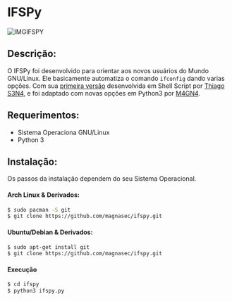 # IFSPy

![IMGIFSPY](http://i.imgur.com/6ml1gIl.png?2)

## Descrição:
O IFSPy foi desenvolvido para orientar aos novos usuários do Mundo GNU/Linux. Ele basicamente automatiza o comando `ifconfig` dando varias opções. Com sua [primeira versão] desenvolvida em Shell Script por [Thiago S3N4], e foi adaptado com novas opções em Python3 por [M4GN4].

## Requerimentos:
  - Sistema Operaciona GNU/Linux
  - Python 3

## Instalação:
Os passos da instalação dependem do seu Sistema Operacional.

#### Arch Linux & Derivados:
```sh
$ sudo pacman -S git
$ git clone https://github.com/magnasec/ifspy.git
```

#### Ubuntu/Debian & Derivados:
```sh
$ sudo apt-get install git
$ git clone https://github.com/magnasec/ifspy.git
```
#### Execução
```sh
$ cd ifspy
$ python3 ifspy.py 
```

[Thiago S3N4]: <https://github.com/ticosena>
[M4GN4]: <https://magnasec.github.io>

[primeira versão]: <https://github.com/ticosena/Scripts/blob/master/ifs.sh>
